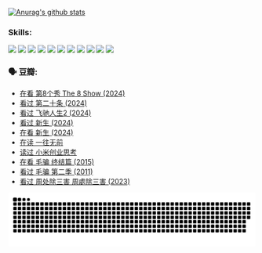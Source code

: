 
[![Anurag's github stats](https://github-readme-stats.vercel.app/api?username=w940853815)](https://github.com/anuraghazra/github-readme-stats)

### Skills:

<code><img height="32" src="https://cdn.jsdelivr.net/npm/simple-icons@v5/icons/python.svg"></code>
<code><img height="32" src="https://cdn.jsdelivr.net/npm/simple-icons@v5/icons/javascript.svg"></code>
<code><img height="32" src="https://cdn.jsdelivr.net/npm/simple-icons@v5/icons/django.svg"></code>
<code><img height="32" src="https://cdn.jsdelivr.net/npm/simple-icons@v5/icons/flask.svg"></code>
<code><img height="32" src="https://cdn.jsdelivr.net/npm/simple-icons@v5/icons/vuetify.svg"></code>
<code><img height="32" src="https://cdn.jsdelivr.net/npm/simple-icons@v5/icons/git.svg"></code>
<code><img height="32" src="https://cdn.jsdelivr.net/npm/simple-icons@v5/icons/docker.svg"></code>
<code><img height="32" src="https://cdn.jsdelivr.net/npm/simple-icons@v5/icons/postgresql.svg"></code>
<code><img height="32" src="https://cdn.jsdelivr.net/npm/simple-icons@v5/icons/elasticsearch.svg"></code>
<code><img height="32" src="https://cdn.jsdelivr.net/npm/simple-icons@v5/icons/macos.svg"></code>
<code><img height="32" src="https://cdn.jsdelivr.net/npm/simple-icons@v5/icons/linux.svg"></code>

### 🗣 豆瓣:

<!-- DOUBAN-ACTIVITIES:START -->
- [在看 第8个秀 The 8 Show‎ (2024)](https://www.douban.com/people/136069238/status/4619801154/?_i=16804895)
- [看过 第二十条‎ (2024)](https://www.douban.com/people/136069238/status/4618624208/?_i=16804895)
- [看过 飞驰人生2‎ (2024)](https://www.douban.com/people/136069238/status/4616048805/?_i=16804895)
- [看过 新生‎ (2024)](https://www.douban.com/people/136069238/status/4612373431/?_i=16804895)
- [在看 新生‎ (2024)](https://www.douban.com/people/136069238/status/4607441062/?_i=16804895)
- [在读 一往无前](https://www.douban.com/people/136069238/status/4590507310/?_i=16804895)
- [读过 小米创业思考](https://www.douban.com/people/136069238/status/4590506983/?_i=16804895)
- [在看 毛骗 终结篇‎ (2015)](https://www.douban.com/people/136069238/status/4581971924/?_i=16804895)
- [看过 毛骗 第二季‎ (2011)](https://www.douban.com/people/136069238/status/4581971810/?_i=16804895)
- [看过 周处除三害 周處除三害‎ (2023)](https://www.douban.com/people/136069238/status/4575646701/?_i=16804895)
<!-- DOUBAN-ACTIVITIES:END -->


![Snake animation](https://raw.githubusercontent.com/w940853815/w940853815/output/github-contribution-grid-snake.svg)

<!--
**w940853815/w940853815** is a ✨ _special_ ✨ repository because its `README.md` (this file) appears on your GitHub profile.

Here are some ideas to get you started:

- 🔭 I’m currently working on ...
- 🌱 I’m currently learning ...
- 👯 I’m looking to collaborate on ...
- 🤔 I’m looking for help with ...
- 💬 Ask me about ...
- 📫 How to reach me: ...
- 😄 Pronouns: ...
- ⚡ Fun fact: ...
-->
